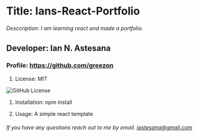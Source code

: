 
# Title: Ians-React-Portfolio

###### Desccription: I am learning react and made a portfolio.

## Developer: Ian N. Astesana

### Profile: https://github.com/greezon
1. License:
   MIT

![GitHub License](https://img.shields.io/badge/license-MIT-blue.svg)

1. Installation: npm install
   

1. Usage: A simple react template

###### If you have any questions reach out to me by email. iastesana@gmail.com
    